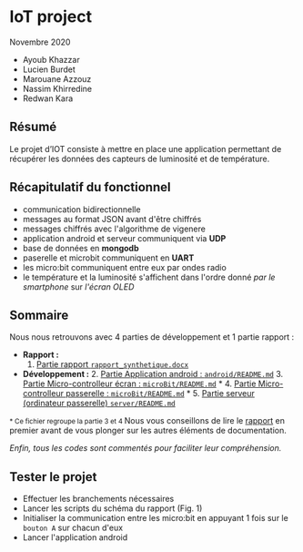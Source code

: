 # IoT project

Novembre 2020

* Ayoub Khazzar
* Lucien Burdet
* Marouane Azzouz
* Nassim Khirredine
* Redwan Kara

## Résumé

Le projet d’IOT consiste à mettre en place une application permettant de récupérer les données des capteurs de luminosité et de température.
## Récapitulatif du fonctionnel
  - communication bidirectionnelle
  - messages au format JSON avant d'être chiffrés
  - messages chiffrés avec l'algorithme de vigenere
  - application android et serveur communiquent via **UDP**
  - base de données en **mongodb**
  - paserelle et microbit communiquent en **UART**
  - les micro:bit communiquent entre eux par ondes radio
  - le température et la luminosité s'affichent dans l'ordre donné *par le smartphone* sur *l'écran OLED*

## Sommaire

Nous nous retrouvons avec 4 parties de développement et 1 partie rapport :
- **Rapport :**
  1. [Partie rapport ```rapport_synthetique.docx```](./rapport_synthétique.docx)
- **Développement :**
  2. [Partie Application android : ```android/README.md```](./android/README.md)
  3. [Partie Micro-controlleur écran : ```microBit/README.md```](microBit/README.md) \*
  4. [Partie Micro-controlleur passerelle : ```microBit/README.md```](microBit/README.md) \*
  5. [Partie serveur (ordinateur passerelle) ```server/README.md```](server/README.md)

<small>\* Ce fichier regroupe la partie 3 et 4 </small> 
Nous vous conseillons de lire le [rapport](rapport_synthetique.docx) en premier avant de vous plonger sur les autres éléments de documentation.

*Enfin, tous les codes sont commentés pour faciliter leur compréhension.*
## Tester le projet
- Effectuer les branchements nécessaires
- Lancer les scripts du schéma du rapport (Fig. 1)
- Initialiser la communication entre les micro:bit en appuyant 1 fois sur le ```bouton A``` sur chacun d'eux
- Lancer l'application android